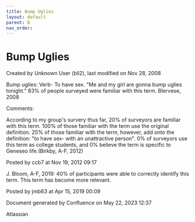 ```yaml
---
title: Bump Uglies
layout: default
parent: B
nav_order:
---
```


# Bump Uglies

Created by  Unknown User (bli2), last modified on Nov 28, 2008

Bump uglies: Verb- To have sex. &quot;Me and my girl are gonna bump uglies tonight.&quot; 83% of people surveyed were familiar with this term. BIervese, 2008  

Comments:

According to my group's survery thus far, 20% of surveyors are familiar with this term. 100% of those familiar with the term use the original definition. 25% of those familiar with the term, however, add onto the definition: &quot;to have sex- with an unattractive person&quot;. 0% of surveyors use this term as college students, and 0% believe the term is specific to Geneseo life.(Birkby, A-F, 2012)

Posted by ccb7 at Nov 19, 2012 09:17

J. Bloom, A-F, 2019: 40% of participants were able to correctly identify this term. This term has become more relevant. 

Posted by jmb63 at Apr 15, 2019 00:09

Document generated by Confluence on May 22, 2023 12:37

Atlassian
